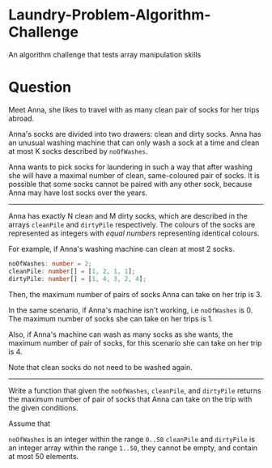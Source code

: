 # Laundry-Problem-Algorithm-Challenge
An algorithm challenge that tests array manipulation skills

# Question

Meet Anna, she likes to travel with as many clean pair of socks for her trips abroad.

Anna's socks are divided into two drawers: clean and dirty socks. Anna has an unusual washing machine that can only wash a sock at a time and clean at most K socks described by `noOfWashes`.

Anna wants to pick socks for laundering in such a way that after washing she will have a maximal number of clean, same-coloured pair of socks. It is possible that some socks cannot be paired with any other sock, because Anna may have lost socks over the years.

---

Anna has exactly N clean and M dirty socks, which are described in the arrays `cleanPile` and `dirtyPile` respectively. The colours of the socks are represented as integers with _equal numbers_ representing identical colours.

For example, if Anna's washing machine can clean at most 2 socks.

```ts
noOfWashes: number = 2;
cleanPile: number[] = [1, 2, 1, 1];
dirtyPile: number[] = [1, 4, 3, 2, 4];
```

Then, the maximum number of pairs of socks Anna can take on her trip is 3.

In the same scenario, if Anna's machine isn't working, i.e `noOfWashes` is 0. The maximum number of socks she can take on her trips is 1.

Also, if Anna's machine can wash as many socks as she wants, the maximum number of pair of socks, for this scenario she can take on her trip is 4.

Note that clean socks do not need to be washed again.

---

Write a function that given the `noOfWashes`, `cleanPile`, and `dirtyPile` returns the maximum number of pair of socks that Anna can take on the trip with the given conditions.

Assume that

`noOfWashes` is an integer within the range `0..50`
`cleanPile` and `dirtyPile` is an integer array within the range `1..50`, they cannot be empty, and contain at most 50 elements.
